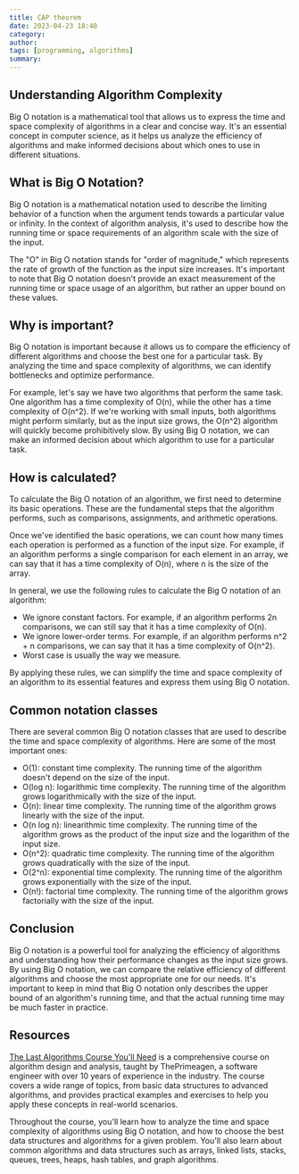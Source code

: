 ```yaml
---
title: CAP theorem
date: 2023-04-23 18:40
category:
author:
tags: [programming, algorithms]
summary:
---
```



## Understanding Algorithm Complexity
Big O notation is a mathematical tool that allows us to express the time and space complexity of algorithms in a clear and concise way. It's an essential concept in computer science, as it helps us analyze the efficiency of algorithms and make informed decisions about which ones to use in different situations.

## What is Big O Notation?
Big O notation is a mathematical notation used to describe the limiting behavior of a function when the argument tends towards a particular value or infinity. In the context of algorithm analysis, it's used to describe how the running time or space requirements of an algorithm scale with the size of the input.

The "O" in Big O notation stands for "order of magnitude," which represents the rate of growth of the function as the input size increases. It's important to note that Big O notation doesn't provide an exact measurement of the running time or space usage of an algorithm, but rather an upper bound on these values.

## Why is important?
Big O notation is important because it allows us to compare the efficiency of different algorithms and choose the best one for a particular task. By analyzing the time and space complexity of algorithms, we can identify bottlenecks and optimize performance.

For example, let's say we have two algorithms that perform the same task. One algorithm has a time complexity of O(n), while the other has a time complexity of O(n^2). If we're working with small inputs, both algorithms might perform similarly, but as the input size grows, the O(n^2) algorithm will quickly become prohibitively slow. By using Big O notation, we can make an informed decision about which algorithm to use for a particular task.

## How is calculated?
To calculate the Big O notation of an algorithm, we first need to determine its basic operations. These are the fundamental steps that the algorithm performs, such as comparisons, assignments, and arithmetic operations.

Once we've identified the basic operations, we can count how many times each operation is performed as a function of the input size. For example, if an algorithm performs a single comparison for each element in an array, we can say that it has a time complexity of O(n), where n is the size of the array.

In general, we use the following rules to calculate the Big O notation of an algorithm:

* We ignore constant factors. For example, if an algorithm performs 2n comparisons, we can still say that it has a time complexity of O(n).
* We ignore lower-order terms. For example, if an algorithm performs n^2 + n comparisons, we can say that it has a time complexity of O(n^2).
* Worst case is usually the way we measure.

By applying these rules, we can simplify the time and space complexity of an algorithm to its essential features and express them using Big O notation.

## Common notation classes
There are several common Big O notation classes that are used to describe the time and space complexity of algorithms. Here are some of the most important ones:

* O(1): constant time complexity. The running time of the algorithm doesn't depend on the size of the input.
* O(log n): logarithmic time complexity. The running time of the algorithm grows logarithmically with the size of the input.
* O(n): linear time complexity. The running time of the algorithm grows linearly with the size of the input.
* O(n log n): linearithmic time complexity. The running time of the algorithm grows as the product of the input size and the logarithm of the input size.
* O(n^2): quadratic time complexity. The running time of the algorithm grows quadratically with the size of the input.
* O(2^n): exponential time complexity. The running time of the algorithm grows exponentially with the size of the input.
* O(n!): factorial time complexity. The running time of the algorithm grows factorially with the size of the input.

## Conclusion

Big O notation is a powerful tool for analyzing the efficiency of algorithms and understanding how their performance changes as the input size grows. By using Big O notation, we can compare the relative efficiency of different algorithms and choose the most appropriate one for our needs. It's important to keep in mind that Big O notation only describes the upper bound of an algorithm's running time, and that the actual running time may be much faster in practice.


## Resources

[The Last Algorithms Course You'll Need](https://frontendmasters.com/courses/algorithms/) is a comprehensive course on algorithm design and analysis, taught by ThePrimeagen, a software engineer with over 10 years of experience in the industry. The course covers a wide range of topics, from basic data structures to advanced algorithms, and provides practical examples and exercises to help you apply these concepts in real-world scenarios.

Throughout the course, you'll learn how to analyze the time and space complexity of algorithms using Big O notation, and how to choose the best data structures and algorithms for a given problem. You'll also learn about common algorithms and data structures such as arrays, linked lists, stacks, queues, trees, heaps, hash tables, and graph algorithms.